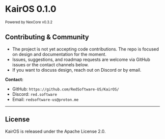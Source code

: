 # KairOS 0.1.0
<sup>Powered by NexCore v0.3.2</sup>

## Contributing & Community

* The project is not yet accepting code contributions. The repo is focused on design and documentation for the moment.
* Issues, suggestions, and roadmap requests are welcome via GitHub issues or the contact channels below.
* If you want to discuss design, reach out on Discord or by email.

**Contact:**

* GitHub: `https://github.com/RedSoftware-US/KairOS/`
* Discord: `red.software`
* Email: `redsoftware-us@proton.me`

---

## License

KairOS is released under the Apache License 2.0.
